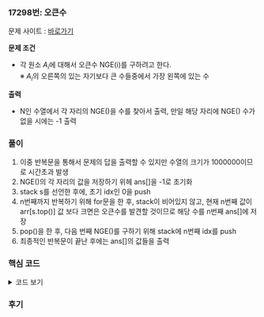 ### 17298번: 오큰수

문제 사이트 : [바로가기](https://www.acmicpc.net/problem/17298)

**문제 조건**
- 각 원소 $A_i$에 대해서 오큰수 NGE(i)를 구하려고 한다.  
※ $A_i$의 오른쪽의 있는 자기보다 큰 수들중에서 가장 왼쪽에 있는 수 

**출력**  
- N인 수열에서 각 자리의 NGE()을 수를 찾아서 출력, 만일 해당 자리에 NGE() 수가 없을 시에는 -1 출력

### 풀이
1. 이중 반복문을 통해서 문제의 답을 출력할 수 있지만 수열의 크기가 1000000이므로 시간초과 발생
2. NGE()의 각 자리의 값을 저장하기 위헤 ans[]을 -1로 초기화
3. stack<int> s를 선언한 후에, 초기 idx인 0을 push
4. n번째까지 반복하기 위해 for문을 한 후, stack이 비어있지 않고, 현재 n번째 값이 arr[s.top()] 값 보다 크면은 오큰수를 발견할 것이므로 해당 수를 n번째 ans[]에 저장
5. pop()을 한 후, 다음 번째 NGE()를 구하기 위해 stack에 n번째 idx를 push
6. 최종적인 반복문이 끝난 후에는 ans[]의 값들을 출력

### 핵심 코드

<details>
<summary>코드 보기</summary>

```cpp
void solve() {
  s.push(0);
  
  for(int i = 0; i < n; i++) {
    while(!s.empty() && (arr[s.top()] < arr[i])) {
      ans[s.top()] = arr[i];
      s.pop();
    }
    s.push(i);
  }
    
  for(int i = 0; i < n; i++) 
    cout << ans[i] << " ";
}
```
- stack s에 초기 idx인 0을 push
- i번째 NGE() 값을 구하기 위해 stack에 저장된 idx위치의 arr값과 arr[i]값을 비교
- arr[i]값이 더 클 경우 stack에 저장된 idx의 NGE() 값이 arr[i]가 되므로 ans[i]번째에 값 저장
- stack에 저장된 idx번째의 NGE()를 구했으므로 stack에서 pop을 하고, i번째 순서를 stack에 push
- 최종적으로 반복해서 최종 ans[]에 저장된 결과값들 출력 
</details>

### 후기
> 